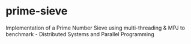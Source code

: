 # prime-sieve
Implementation of a Prime Number Sieve using multi-threading &amp; MPJ to benchmark - Distributed Systems and Parallel Programming
